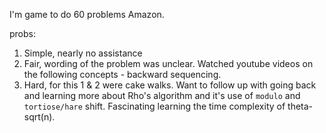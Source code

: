 I'm game to do 60 problems Amazon.

probs:
1. Simple, nearly no assistance
2. Fair, wording of the problem was unclear. Watched youtube videos on the following concepts - backward sequencing.
3. Hard, for this 1 & 2 were cake walks. Want to follow up with going back and learning more about Rho's algorithm and it's use of `modulo` and `tortiose/hare` shift. Fascinating learning the time complexity of theta-sqrt(n).
